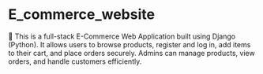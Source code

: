 # E_commerce_website
🛒 This is a full-stack E-Commerce Web Application built using Django (Python). It allows users to browse products, register and log in, add items to their cart, and place orders securely. Admins can manage products, view orders, and handle customers efficiently.
